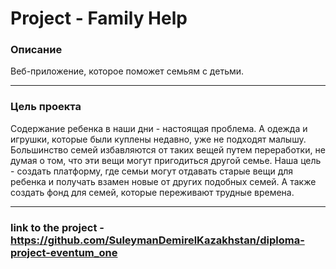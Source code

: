 # Project - Family Help
### Описание
Веб-приложение, которое поможет семьям с детьми.

----

### Цель проекта
Содержание ребенка в наши дни - настоящая проблема. А одежда и игрушки, которые были куплены недавно, уже не подходят малышу. Большинство семей избавляются от таких вещей путем переработки, не думая о том, что эти вещи могут пригодиться другой семье. Наша цель - создать платформу, где семьи могут отдавать старые вещи для ребенка и получать взамен новые от других подобных семей. А также создать фонд для семей, которые переживают трудные времена.

----

###  

### link to the project - https://github.com/SuleymanDemirelKazakhstan/diploma-project-eventum_one
